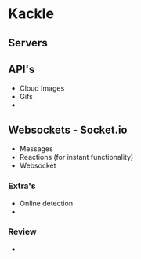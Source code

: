 # Kackle


















## Servers




## API's
- Cloud Images
- Gifs
- 

## Websockets - Socket.io
 - Messages 
 - Reactions (for instant functionality)
 - Websocket


### Extra's
- Online detection
- 



### Review
- 
